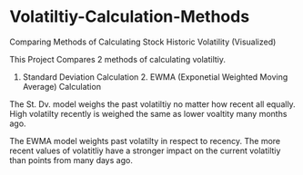 # Volatiltiy-Calculation-Methods
Comparing Methods of Calculating Stock Historic Volatility (Visualized)


This Project Compares 2 methods of calculating volatiltiy.
1. Standard Deviation Calculation    2. EWMA (Exponetial Weighted Moving Average) Calculation

The St. Dv. model weighs the past volatiltiy no matter how recent all equally. High volatilty recently is weighed the same as lower voaltity many months ago. 

The EWMA model weights past volatilty in respect to recency. The more recent values of volatitliy have a stronger impact on the current volatiltiy than points from many days ago. 
